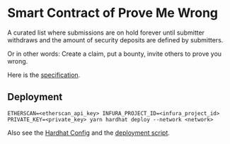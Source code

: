 # Smart Contract of Prove Me Wrong

A curated list where submissions are on hold forever until submitter withdraws and the amount of security deposits are defined by submitters.

Or in other words: Create a claim, put a bounty, invite others to prove you wrong.

Here is the [specification](https://docs.google.com/document/d/1ZXKgwxBPvqidCnE2x9YzZEMWsTEKfDbwJd_ZjpMGeoM/edit?usp=sharing).


## Deployment

`ETHERSCAN=<etherscan_api_key> INFURA_PROJECT_ID=<infura_project_id> PRIVATE_KEY=<private_key> yarn hardhat deploy --network <network>`

Also see the [Hardhat Config](https://github.com/proveuswrong/contracts-pmw/blob/master/hardhat.config.js) and the [deployment script](https://github.com/proveuswrong/contracts-pmw/blob/master/deploy/1_deploy_pmw.js).
